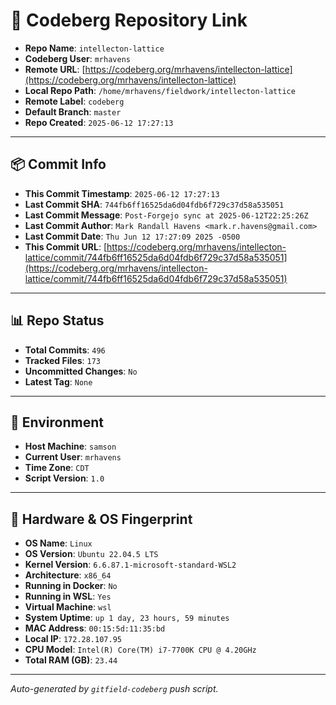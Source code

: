 # 🔗 Codeberg Repository Link

- **Repo Name**: `intellecton-lattice`
- **Codeberg User**: `mrhavens`
- **Remote URL**: [https://codeberg.org/mrhavens/intellecton-lattice](https://codeberg.org/mrhavens/intellecton-lattice)
- **Local Repo Path**: `/home/mrhavens/fieldwork/intellecton-lattice`
- **Remote Label**: `codeberg`
- **Default Branch**: `master`
- **Repo Created**: `2025-06-12 17:27:13`

---

## 📦 Commit Info

- **This Commit Timestamp**: `2025-06-12 17:27:13`
- **Last Commit SHA**: `744fb6ff16525da6d04fdb6f729c37d58a535051`
- **Last Commit Message**: `Post-Forgejo sync at 2025-06-12T22:25:26Z`
- **Last Commit Author**: `Mark Randall Havens <mark.r.havens@gmail.com>`
- **Last Commit Date**: `Thu Jun 12 17:27:09 2025 -0500`
- **This Commit URL**: [https://codeberg.org/mrhavens/intellecton-lattice/commit/744fb6ff16525da6d04fdb6f729c37d58a535051](https://codeberg.org/mrhavens/intellecton-lattice/commit/744fb6ff16525da6d04fdb6f729c37d58a535051)

---

## 📊 Repo Status

- **Total Commits**: `496`
- **Tracked Files**: `173`
- **Uncommitted Changes**: `No`
- **Latest Tag**: `None`

---

## 🧭 Environment

- **Host Machine**: `samson`
- **Current User**: `mrhavens`
- **Time Zone**: `CDT`
- **Script Version**: `1.0`

---

## 🧬 Hardware & OS Fingerprint

- **OS Name**: `Linux`
- **OS Version**: `Ubuntu 22.04.5 LTS`
- **Kernel Version**: `6.6.87.1-microsoft-standard-WSL2`
- **Architecture**: `x86_64`
- **Running in Docker**: `No`
- **Running in WSL**: `Yes`
- **Virtual Machine**: `wsl`
- **System Uptime**: `up 1 day, 23 hours, 59 minutes`
- **MAC Address**: `00:15:5d:11:35:bd`
- **Local IP**: `172.28.107.95`
- **CPU Model**: `Intel(R) Core(TM) i7-7700K CPU @ 4.20GHz`
- **Total RAM (GB)**: `23.44`

---

_Auto-generated by `gitfield-codeberg` push script._
